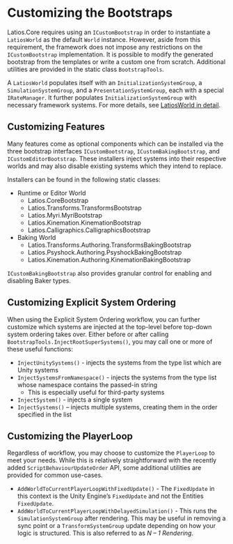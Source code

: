 # Customizing the Bootstraps

Latios.Core requires using an `ICustomBootstrap` in order to instantiate a
`LatiosWorld` as the default `World` instance. However, aside from this
requirement, the framework does not impose any restrictions on the
`ICustomBootstrap` implementation. It is possible to modify the generated
bootstrap from the templates or write a custom one from scratch. Additional
utilities are provided in the static class `BootstrapTools`.

A `LatiosWorld` populates itself with an `InitializationSystemGroup`, a
`SimulationSystemGroup`, and a `PresentationSystemGroup`, each with a special
`IRateManager`. It further populates `InitializationSystemGroup` with necessary
framework systems. For more details, see [LatiosWorld in
detail](LatiosWorld%20in%20Detail.md).

## Customizing Features

Many features come as optional components which can be installed via the three
bootstrap interfaces `ICustomBootstrap`, `ICustomBakingBootstrap`, and
`ICustomEditorBootstrap`. These installers inject systems into their respective
worlds and may also disable existing systems which they intend to replace.

Installers can be found in the following static classes:

-   Runtime or Editor World
    -   Latios.CoreBootstrap
    -   Latios.Transforms.TransformsBootstrap
    -   Latios.Myri.MyriBootstrap
    -   Latios.Kinemation.KinemationBootstrap
    -   Latios.Calligraphics.CalligraphicsBootstrap
-   Baking World
    -   Latios.Transforms.Authoring.TransformsBakingBootstrap
    -   Latios.Psyshock.Authoring.PsyshockBakingBootstrap
    -   Latios.Kinemation.Authoring.KinemationBakingBootstrap

`ICustomBakingBootstrap` also provides granular control for enabling and
disabling Baker types.

## Customizing Explicit System Ordering

When using the Explicit System Ordering workflow, you can further customize
which systems are injected at the top-level before top-down system ordering
takes over. Either before or after calling
`BootstrapTools.InjectRootSuperSystems()`, you may call one or more of these
useful functions:

-   `InjectUnitySystems()` - injects the systems from the type list which are
    Unity systems
-   `InjectSystemsFromNamespace()` - injects the systems from the type list
    whose namespace contains the passed-in string
    -   This is especially useful for third-party systems
-   `InjectSystem()` - injects a single system
-   `InjectSystems()` – injects multiple systems, creating them in the order
    specified in the list

## Customizing the PlayerLoop

Regardless of workflow, you may choose to customize the `PlayerLoop` to meet
your needs. While this is relatively straightforward with the recently added
`ScriptBehaviourUpdateOrder` API, some additional utilities are provided for
common use-cases.

-   `AddWorldToCurrentPlayerLoopWithFixedUpdate()` - The `FixedUpdate` in this
    context is the Unity Engine’s `FixedUpdate` and not the Entities
    `FixedUpdate`.
-   `AddWorldToCurrentPlayerLoopWithDelayedSimulation()` - This runs the
    `SimulationSystemGroup` after rendering. This may be useful in removing a
    sync point or a `TransformSystemGroup` update depending on how your logic is
    structured. This is also referred to as *N – 1 Rendering*.
